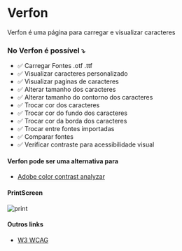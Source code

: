 # Verfon 

Verfon é uma página para carregar e visualizar caracteres

### No Verfon é possível ⤵️

- ✅ Carregar Fontes .otf .ttf
- ✅ Visualizar caracteres personalizado
- ✅ Visualizar paginas de caracteres
- ✅ Alterar tamanho dos caracteres 
- ✅ Alterar tamanho do contorno dos caracteres 
- ✅ Trocar cor dos caracteres
- ✅ Trocar cor do fundo dos caracteres
- ✅ Trocar cor da borda dos caracteres
- ✅ Trocar entre fontes importadas
- ✅ Comparar fontes
- ✅ Verificar contraste para acessibilidade visual

#### Verfon pode ser uma alternativa para

- [Adobe color contrast analyzar](https://color.adobe.com/pt/create/color-contrast-analyzer)

#### PrintScreen
![print](https://github.com/user-attachments/assets/12b3f28d-9b1a-4a06-9b8e-ee986cc6c680)

#### Outros links

 - [W3 WCAG](https://www.w3.org/Translations/WCAG20-pt-br/)
